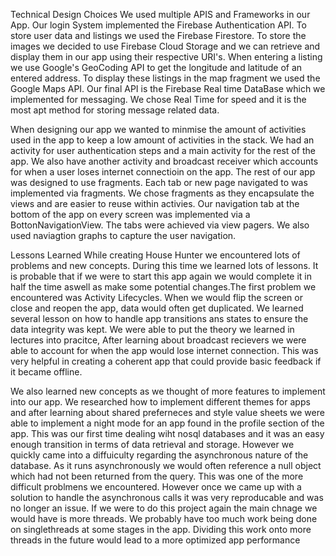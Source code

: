 Technical Design Choices
 We used multiple APIS and Frameworks in our App. Our login System implemented the Firebase Authentication API. To store user data and listings we used the Firebase Firestore. To store the images we decided to use Firebase Cloud Storage and we can retrieve and display them in our app using their respective URI's. When entering a listing we use Google's GeoCoding API to get the longitude and latitude of an entered address. To display these listings in the map fragment we used the Google Maps API. Our final API is the Firebase Real time DataBase which we implemented for messaging. We chose Real Time for speed and it is the most apt method for storing message related data.

 When designing our app we wanted to minmise the amount of activities used in the app to keep a low amount of activities in the stack. We had an activity for user authentication steps and a main activity for the rest of the app. We also have another activity and broadcast receiver which accounts for when a user loses internet connectioin on the app. The rest of our app was designed to use fragments. Each tab or new page navigated to was implemented via fragments. We chose fragments as they encapsulate the views and are easier to reuse within activies. Our navigation tab at the bottom of the app on every screen was implemented via a BottonNavigationView. The tabs were achieved via view pagers. We also used naviagtion graphs to capture the user navigation. 

Lessons Learned
While creating House Hunter we encountered lots of problems and new concepts. During this time we learned lots of lessons. It is probable that if we were to start this app again we would complete it in half the time aswell as make some potential changes.The first problem we encountered was Activity Lifecycles. When we would flip the screen or close and reopen the app, data would often get duplicated. We learned several lesson on how to handle app transitions ans states to ensure the  data integrity was kept. We were able to put the theory we learned in lectures into pracitce, After learning about broadcast recievers we were able to account for when the app would lose internet connection. This was very helpful in creating a coherent app that could provide basic feedback if it became offline.

We also learned new concepts as we thought of more features to implement into our app.  We researched how to implement different themes for apps and after learning about shared preferneces and style value sheets we were able to implement a night mode for an app found in the profile section of the app. This was our first time dealing wiht nosql databases and it was an easy enough transition in terms of data retrieval and storage. However we quickly came into a diffuiculty regarding the asynchronous nature of the database. As it runs asynchronously we would often reference a null object which had not been returned from the query. This was one of the more difficult problmens we encountered. However once we came up with a solution to handle the asynchronous calls it was very reproducable and was no longer an issue. If we were to do this project again the main chnage we would have is more threads. We probably have too much work being done on singlethreads at some stages in the app. Dividing this work onto more threads in the future would lead to a more optimized app performance
